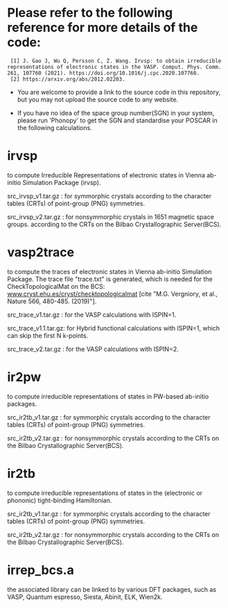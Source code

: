 
# Please refer to the following reference for more details of the code:
     [1] J. Gao J, Wu Q, Persson C, Z. Wang. Irvsp: to obtain irreducible representations of electronic states in the VASP. Comput. Phys. Comm. 261, 107760 (2021). https://doi.org/10.1016/j.cpc.2020.107760.
     [2] https://arxiv.org/abs/2012.02203.

* You are welcome to provide a link to the source code in this repository, but you may not upload the source code to any website.

* If you have no idea of the space group number(SGN) in your system, please run 'Phonopy' to get the SGN and standardise your POSCAR in the following calculations.

# irvsp
to compute Irreducible Representations of electronic states in Vienna ab-initio Simulation Package (irvsp).

src_irvsp_v1.tar.gz : for symmorphic crystals 
                      according to the character tables (CRTs) of point-group (PNG) symmetries.

src_irvsp_v2.tar.gz : for nonsymmorphic crystals in 1651 magnetic space groups.
                      according to the CRTs on the Bilbao Crystallographic Server(BCS).


# vasp2trace
to compute the traces of electronic states in Vienna ab-initio Simulation Package.
The trace file "trace.txt" is generated, which is needed for the CheckTopologicalMat 
on the BCS: www.cryst.ehu.es/cryst/checktopologicalmat
[cite "M.G. Vergniory, et al., Nature 566, 480-485. (2019)"].

src_trace_v1.tar.gz  : for the VASP calculations with ISPIN=1.

src_trace_v1.1.tar.gz: for Hybrid functional calculations with ISPIN=1, 
                       which can skip the first N k-points.

src_trace_v2.tar.gz  : for the VASP calculations with ISPIN=2.

# ir2pw
to compute irreducible representations of states in PW-based ab-initio packages.

src_ir2tb_v1.tar.gz : for symmorphic crystals 
                      according to the character tables (CRTs) of point-group (PNG) symmetries.

src_ir2tb_v2.tar.gz : for nonsymmorphic crystals 
                      according to the CRTs on the Bilbao Crystallographic Server(BCS).

# ir2tb
to compute irreducible representations of states in the (electronic or phononic) tight-binding Hamiltonian.

src_ir2tb_v1.tar.gz : for symmorphic crystals 
                      according to the character tables (CRTs) of point-group (PNG) symmetries.

src_ir2tb_v2.tar.gz : for nonsymmorphic crystals 
                      according to the CRTs on the Bilbao Crystallographic Server(BCS).

# irrep_bcs.a 
the associated library can be linked to by various DFT packages, such as VASP, Quantum espresso, Siesta, Abinit, ELK, Wien2k.


